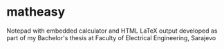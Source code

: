 # matheasy
Notepad with embedded calculator and HTML LaTeX output developed as part of my Bachelor's thesis at Faculty of Electrical Engineering, Sarajevo
